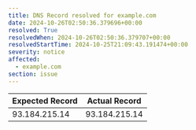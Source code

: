 ```yaml
---
title: DNS Record resolved for example.com
date: 2024-10-26T02:50:36.379696+00:00
resolved: True
resolvedWhen: 2024-10-26T02:50:36.379707+00:00
resolvedStartTime: 2024-10-25T21:09:43.191474+00:00
severity: notice
affected:
  - example.com
section: issue
---
```


| Expected Record  | Actual Record  |
|------------------|----------------|
| 93.184.215.14 | 93.184.215.14 |
